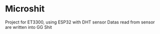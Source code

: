 # Microshit
Project for ET3300, using ESP32 with DHT sensor
Datas read from sensor are written into GG Shit
